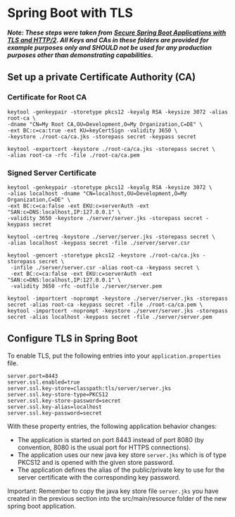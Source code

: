 # Spring Boot with TLS

_**Note: These steps were taken from**_ [_**Secure Spring Boot Applications with TLS and HTTP/2**_](https://blog.novatec-gmbh%20.de/spring-boot-applications-tls-http2/)_**. All Keys and CAs in these folders are provided for example purposes only and SHOULD not be used for any production purposes other than demonstrating capabilities.**_

## Set up a private Certificate Authority \(CA\)

### Certificate for Root CA

```text
keytool -genkeypair -storetype pkcs12 -keyalg RSA -keysize 3072 -alias root-ca \
-dname "CN=My Root CA,OU=Development,O=My Organization,C=DE" \
-ext BC:c=ca:true -ext KU=keyCertSign -validity 3650 \
-keystore ./root-ca/ca.jks -storepass secret -keypass secret
```

```text
keytool -exportcert -keystore ./root-ca/ca.jks -storepass secret \
-alias root-ca -rfc -file ./root-ca/ca.pem
```

### Signed Server Certificate

```text
keytool -genkeypair -storetype pkcs12 -keyalg RSA -keysize 3072 \
-alias localhost -dname "CN=localhost,OU=Development,O=My Organization,C=DE" \
-ext BC:c=ca:false -ext EKU:c=serverAuth -ext "SAN:c=DNS:localhost,IP:127.0.0.1" \
-validity 3650 -keystore ./server/server.jks -storepass secret -keypass secret
```

```text
keytool -certreq -keystore ./server/server.jks -storepass secret \
-alias localhost -keypass secret -file ./server/server.csr
```

```text
keytool -gencert -storetype pkcs12 -keystore ./root-ca/ca.jks -storepass secret \
 -infile ./server/server.csr -alias root-ca -keypass secret \
 -ext BC:c=ca:false -ext EKU:c=serverAuth -ext "SAN:c=DNS:localhost,IP:127.0.0.1" \
 -validity 3650 -rfc -outfile ./server/server.pem
```

```text
keytool -importcert -noprompt -keystore ./server/server.jks -storepass secret -alias root-ca -keypass secret -file ./root-ca/ca.pem \
keytool -importcert -noprompt -keystore ./server/server.jks -storepass secret -alias localhost -keypass secret -file ./server/server.pem
```

## Configure TLS in Spring Boot

To enable TLS, put the following entries into your `application.properties` file.

```text
server.port=8443
server.ssl.enabled=true
server.ssl.key-store=classpath:tls/server/server.jks
server.ssl.key-store-type=PKCS12
server.ssl.key-store-password=secret
server.ssl.key-alias=localhost
server.ssl.key-password=secret
```

With these property entries, the following application behavior changes:

* The application is started on port 8443 instead of port 8080 \(by convention, 8080 is the usual port for HTTPS connections\).
* The application uses our new java key store `server.jks` which is of type PKCS12 and is opened with the given store password.
* The application defines the alias of the public/private key to use for the server certificate with the corresponding key password.

Important: Remember to copy the java key store file `server.jks` you have created in the previous section into the src/main/resource folder of the new spring boot application.
